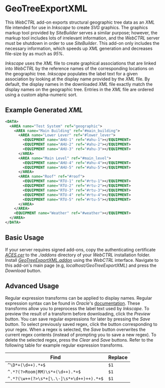 # GeoTreeExportXML

This *WebCTRL* add-on exports structural geographic tree data as an *XML* file intended for use in *Inkscape* to create *SVG* graphics. The graphics markup tool provided by *SiteBuilder* serves a similar purpose; however, the markup tool includes lots of irrelevant information, and the *WebCTRL* server must be shutdown in order to use *SiteBuilder*. This add-on only includes the necessary information, which speeds up *XML* generation and decreases file-size by as much as *95%*.

*Inkscape* uses the *XML* file to create graphical associations that are linked into *WebCTRL* by the reference names of the corresponding locations on the geographic tree. *Inkscape* populates the label text for a given association by looking at the display name provided by the *XML* file. By default, the display names in the downloaded *XML* file exactly match the display names on the geographic tree. Entries in the *XML* file are ordered using a custom alpha-numeric sort.

## Example Generated *XML*

```xml
<DATA>
  <AREA name="Test System" ref="geographic">
    <AREA name="Main Building" ref="#main_building">
      <AREA name="Lower Lever" ref="#lower_lever">
        <EQUIPMENT name="AHU-1" ref="#ahu-1"></EQUIPMENT>
        <EQUIPMENT name="AHU-2" ref="#ahu-2"></EQUIPMENT>
        <EQUIPMENT name="AHU-3" ref="#ahu-3"></EQUIPMENT>
      </AREA>
      <AREA name="Main Level" ref="#main_level">
        <EQUIPMENT name="AHU-4" ref="#ahu-4"></EQUIPMENT>
        <EQUIPMENT name="AHU-5" ref="#ahu-5"></EQUIPMENT>
      </AREA>
      <AREA name="Roof" ref="#roof">
        <EQUIPMENT name="RTU-1" ref="#rtu-1"></EQUIPMENT>
        <EQUIPMENT name="RTU-2" ref="#rtu-2"></EQUIPMENT>
        <EQUIPMENT name="RTU-3" ref="#rtu-3"></EQUIPMENT>
        <EQUIPMENT name="RTU-4" ref="#rtu-4"></EQUIPMENT>
        <EQUIPMENT name="RTU-5" ref="#rtu-5"></EQUIPMENT>
      </AREA>
    </AREA>
    <EQUIPMENT name="Weather" ref="#weather"></EQUIPMENT>
  </AREA>
</DATA>
```

## Basic Usage

If your server requires signed add-ons, copy the authenticating certificate [*ACES.cer*](https://github.com/automatic-controls/webctrl-addon-dev/blob/main/ACES.cer?raw=true) to the *./addons* directory of your *WebCTRL* installation folder. Install [*GeoTreeExportXML.addon*](https://github.com/automatic-controls/geo-xml-export-addon/releases/latest/download/GeoTreeExportXML.addon) using the *WebCTRL* interface. Navigate to this add-on's main page (e.g, *localhost/GeoTreeExportXML*) and press the *Download* button.

## Advanced Usage

Regular expression transforms can be applied to display names. Regular expression syntax can be found in *Oracle*'s [documentation](https://docs.oracle.com/en/java/javase/17/docs/api/java.base/java/util/regex/Pattern.html). These transforms allow you to preprocess the label text used by *Inkscape*. To preview the result of a transform before downloading, click the *Preview* button. You can save regular expressions for later by pressing the *Save* button. To select previously saved regex, click the button corresponding to your regex. When a regex is selected, the *Save* button overwrites the current regex contents (instead of prompting you to save a new regex). To delete the selected regex, press the *Clear* and *Save* buttons. Refer to the following table for example regular expression transforms.

| Find | Replace |
| - | - |
| `^\D*+(\d++).*+$` | `$1` |
| `^.*?(?>Room\|RM)\s*+(\d++).*+$` | `$1` |
| `^.*?(\w++(?>\s*+[\.\-]\s*+\d++)++).*+$` | `$1` |